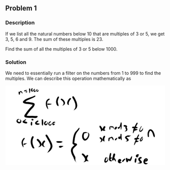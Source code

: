 ## Problem 1

### Description
If we list all the natural numbers below 10 that are multiples of 3 or 5, we get 3, 5, 6 and 9. The sum of these multiples is 23.

Find the sum of all the multiples of 3 or 5 below 1000.

### Solution
We need to essentially run a filter on the numbers from 1 to 999 to find the multiples. We can describe this operation mathematically as

![image info](../resources/p1.jpg)
